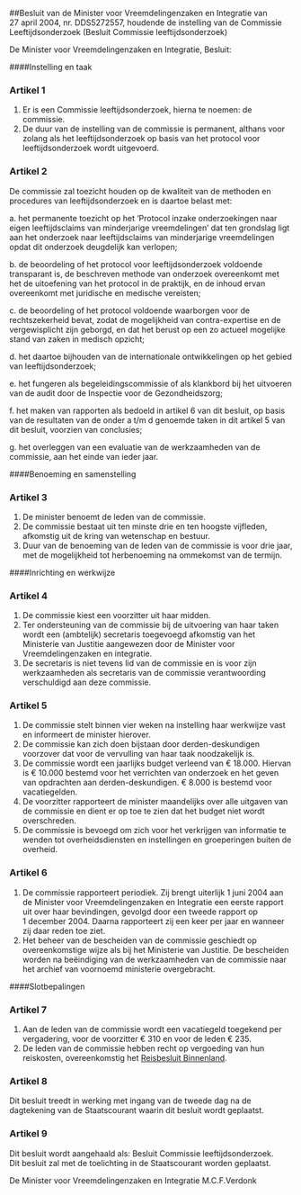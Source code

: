 <meta http-equiv='Content-Type' content='text/html; charset=utf-8' />

##Besluit van de Minister voor Vreemdelingenzaken en Integratie van 27 april 2004, nr. DDS5272557, houdende de instelling van de Commissie Leeftijdsonderzoek (Besluit Commissie leeftijdsonderzoek)

De Minister voor Vreemdelingenzaken en Integratie,  Besluit:     

####Instelling en taak

### Artikel  1  

1.  Er is een Commissie leeftijdsonderzoek, hierna te noemen: de commissie.   
2.  De duur van de instelling van de commissie is permanent, althans voor zolang als het leeftijdsonderzoek op basis van het protocol voor leeftijdsonderzoek wordt uitgevoerd.   

### Artikel  2  

De commissie zal toezicht houden op de kwaliteit van de methoden en procedures van leeftijdsonderzoek en is daartoe belast met: 

a. het permanente toezicht op het ‘Protocol inzake onderzoekingen naar eigen leeftijdsclaims van minderjarige vreemdelingen’ dat ten grondslag ligt aan het onderzoek naar leeftijdsclaims van minderjarige vreemdelingen opdat dit onderzoek deugdelijk kan verlopen;  

b. de beoordeling of het protocol voor leeftijdsonderzoek voldoende transparant is, de beschreven methode van onderzoek overeenkomt met het de uitoefening van het protocol in de praktijk, en de inhoud ervan overeenkomt met juridische en medische vereisten;  

c. de beoordeling of het protocol voldoende waarborgen voor de rechtszekerheid bevat, zodat de mogelijkheid van contra-expertise en de vergewisplicht zijn geborgd, en dat het berust op een zo actueel mogelijke stand van zaken in medisch opzicht;  

d. het daartoe bijhouden van de internationale ontwikkelingen op het gebied van leeftijdsonderzoek;  

e. het fungeren als begeleidingscommissie of als klankbord bij het uitvoeren van de audit door de Inspectie voor de Gezondheidszorg;  

f. het maken van rapporten als bedoeld in artikel 6 van dit besluit, op basis van de resultaten van de onder a t/m d genoemde taken in dit artikel 5 van dit besluit, voorzien van conclusies;  

g. het overleggen van een evaluatie van de werkzaamheden van de commissie, aan het einde van ieder jaar.    

####Benoeming en samenstelling

### Artikel  3  

1.  De minister benoemt de leden van de commissie.   
2.  De commissie bestaat uit ten minste drie en ten hoogste vijfleden, afkomstig uit de kring van wetenschap en bestuur.   
3.  Duur van de benoeming van de leden van de commissie is voor drie jaar, met de mogelijkheid tot herbenoeming na ommekomst van de termijn.   

####Inrichting en werkwijze

### Artikel  4  

1.  De commissie kiest een voorzitter uit haar midden.   
2.  Ter ondersteuning van de commissie bij de uitvoering van haar taken wordt een (ambtelijk) secretaris toegevoegd afkomstig van het Ministerie van Justitie aangewezen door de Minister voor Vreemdelingenzaken en integratie.   
3.  De secretaris is niet tevens lid van de commissie en is voor zijn werkzaamheden als secretaris van de commissie verantwoording verschuldigd aan deze commissie.   

### Artikel  5  

1.  De commissie stelt binnen vier weken na instelling haar werkwijze vast en informeert de minister hierover.   
2.  De commissie kan zich doen bijstaan door derden-deskundigen voorzover dat voor de vervulling van haar taak noodzakelijk is.   
3.  De commissie wordt een jaarlijks budget verleend van € 18.000. Hiervan is € 10.000 bestemd voor het verrichten van onderzoek en het geven van opdrachten aan derden-deskundigen. € 8.000 is bestemd voor vacatiegelden.   
4.  De voorzitter rapporteert de minister maandelijks over alle uitgaven van de commissie en dient er op toe te zien dat het budget niet wordt overschreden.   
5.  De commissie is bevoegd om zich voor het verkrijgen van informatie te wenden tot overheidsdiensten en instellingen en groeperingen buiten de overheid.   

### Artikel  6  

1.  De commissie rapporteert periodiek. Zij brengt uiterlijk 1 juni 2004 aan de Minister voor Vreemdelingenzaken en Integratie een eerste rapport uit over haar bevindingen, gevolgd door een tweede rapport op 1 december 2004. Daarna rapporteert zij een keer per jaar en wanneer zij daar reden toe ziet.   
2.  Het beheer van de bescheiden van de commissie geschiedt op overeenkomstige wijze als bij het Ministerie van Justitie. De bescheiden worden na beëindiging van de werkzaamheden van de commissie naar het archief van voornoemd ministerie overgebracht.   

####Slotbepalingen

### Artikel  7  

1.  Aan de leden van de commissie wordt een vacatiegeld toegekend per vergadering, voor de voorzitter € 310 en voor de leden € 235.   
2.  De leden van de commissie hebben recht op vergoeding van hun reiskosten, overeenkomstig het [Reisbesluit Binnenland](../../../../../AMvB/reisbesluit/binnenland/BWBR0005889/README.md).   

### Artikel  8  

Dit besluit treedt in werking met ingang van de tweede dag na de dagtekening van de Staatscourant waarin dit besluit wordt geplaatst.  

### Artikel  9  

Dit besluit wordt aangehaald als: Besluit Commissie leeftijdsonderzoek.  
Dit besluit zal met de toelichting in de Staatscourant worden geplaatst.   

De 
Minister voor Vreemdelingenzaken en Integratie
M.C.F.Verdonk    

